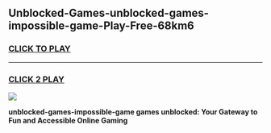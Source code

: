 
## Unblocked-Games-unblocked-games-impossible-game-Play-Free-68km6
<h3>
<a href="https://premium76.site?title=unblocked-games-impossible-game&ref=23A">CLICK TO PLAY</a></h3>
<hr>

<h3>
<a href="https://premium76.site?title=unblocked-games-impossible-game&ref=23A">CLICK 2 PLAY</a>
  
</h3>

<a href="https://premium76.site?title=unblocked-games-impossible-game&ref=23A"><img src="https://clearcache.store/games.png"></a>


**unblocked-games-impossible-game games unblocked: Your Gateway to Fun and Accessible Online Gaming**
